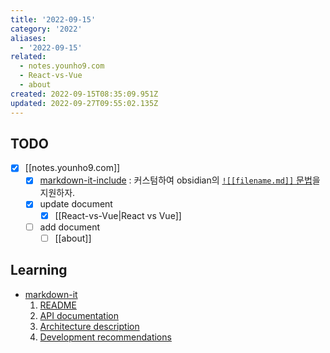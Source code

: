 ```yaml
---
title: '2022-09-15'
category: '2022'
aliases:
  - '2022-09-15'
related:
  - notes.younho9.com
  - React-vs-Vue
  - about
created: 2022-09-15T08:35:09.951Z
updated: 2022-09-27T09:55:02.135Z
---
```


## TODO

- [x] [[notes.younho9.com]]
  - [x] [markdown-it-include](https://www.npmjs.com/package/markdown-it-include) : 커스텀하여 obsidian의 [`![[filename.md]]` 문법](https://help.obsidian.md/How+to/Embed+files)을 지원하자.
  - [x] update document
    - [x] [[React-vs-Vue|React vs Vue]]
  - [ ] add document
    - [ ] [[about]]

## Learning

- [markdown-it](https://github.com/markdown-it/markdown-it)
  1.  [README](https://github.com/markdown-it/markdown-it#markdown-it)
  2.  [API documentation](https://markdown-it.github.io/markdown-it/)
  3.  [Architecture description](https://github.com/markdown-it/markdown-it/blob/master/docs/architecture.md)
  4.  [Development recommendations](https://github.com/markdown-it/markdown-it/blob/master/docs/development.md)
